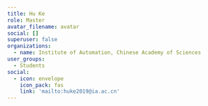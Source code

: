```yaml
---
title: Hu Ke
role: Master
avatar_filename: avatar
social: []
superuser: false
organizations:
  - name: Institute of Automation, Chinese Academy of Sciences
user_groups:
  - Students
social:
  - icon: envelope
    icon_pack: fas
    link: 'mailto:huke2019@ia.ac.cn'
---
```


